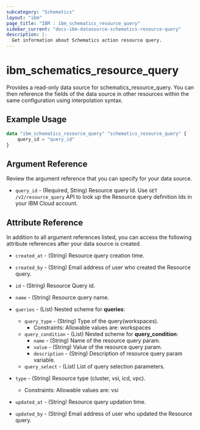 ```yaml
---
subcategory: "Schematics"
layout: "ibm"
page_title: "IBM : ibm_schematics_resource_query"
sidebar_current: "docs-ibm-datasource-schematics-resource-query"
description: |-
  Get information about Schematics action resource query.
---
```


# ibm_schematics_resource_query

Provides a read-only data source for schematics_resource_query. You can then reference the fields of the data source in other resources within the same configuration using interpolation syntax.

## Example Usage

```terraform
data "ibm_schematics_resource_query" "schematics_resource_query" {
	query_id = "query_id"
}
```

## Argument Reference

Review the argument reference that you can specify for your data source.

* `query_id` - (Required, String) Resource query Id.  Use `GET /v2/resource_query` API to look up the Resource query definition Ids  in your IBM Cloud account.

## Attribute Reference

In addition to all argument references listed, you can access the following attribute references after your data source is created.

* `created_at` - (String) Resource query creation time.

* `created_by` - (String) Email address of user who created the Resource query.

* `id` - (String) Resource Query id.

* `name` - (String) Resource query name.

* `queries` - (List) 
Nested scheme for **queries**:
	* `query_type` - (String) Type of the query(workspaces).
	  * Constraints: Allowable values are: workspaces
	* `query_condition` - (List)
	Nested scheme for **query_condition**:
		* `name` - (String) Name of the resource query param.
		* `value` - (String) Value of the resource query param.
		* `description` - (String) Description of resource query param variable.
	* `query_select` - (List) List of query selection parameters.

* `type` - (String) Resource type (cluster, vsi, icd, vpc).
  * Constraints: Allowable values are: vsi

* `updated_at` - (String) Resource query updation time.

* `updated_by` - (String) Email address of user who updated the Resource query.

